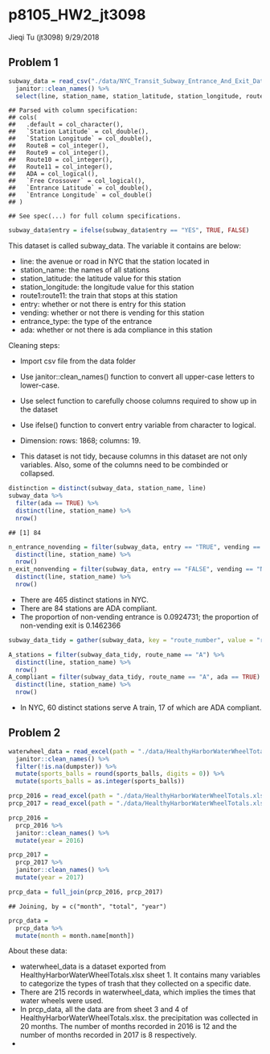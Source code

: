 p8105\_HW2\_jt3098
================
Jieqi Tu (jt3098)
9/29/2018

Problem 1
---------

``` r
subway_data = read_csv("./data/NYC_Transit_Subway_Entrance_And_Exit_Data.csv") %>%
  janitor::clean_names() %>%
  select(line, station_name, station_latitude, station_longitude, route1:route11, entry, vending, entrance_type, ada)
```

    ## Parsed with column specification:
    ## cols(
    ##   .default = col_character(),
    ##   `Station Latitude` = col_double(),
    ##   `Station Longitude` = col_double(),
    ##   Route8 = col_integer(),
    ##   Route9 = col_integer(),
    ##   Route10 = col_integer(),
    ##   Route11 = col_integer(),
    ##   ADA = col_logical(),
    ##   `Free Crossover` = col_logical(),
    ##   `Entrance Latitude` = col_double(),
    ##   `Entrance Longitude` = col_double()
    ## )

    ## See spec(...) for full column specifications.

``` r
subway_data$entry = ifelse(subway_data$entry == "YES", TRUE, FALSE)
```

This dataset is called subway\_data. The variable it contains are below:

-   line: the avenue or road in NYC that the station located in
-   station\_name: the names of all stations
-   station\_latitude: the latitude value for this station
-   station\_longitude: the longitude value for this station
-   route1:route11: the train that stops at this station
-   entry: whether or not there is entry for this station
-   vending: whether or not there is vending for this station
-   entrance\_type: the type of the entrance
-   ada: whether or not there is ada compliance in this station

Cleaning steps:

-   Import csv file from the data folder
-   Use janitor::clean\_names() function to convert all upper-case letters to lower-case.
-   Use select function to carefully choose columns required to show up in the dataset
-   Use ifelse() function to convert entry variable from character to logical.

-   Dimension: rows: 1868; columns: 19.
-   This dataset is not tidy, because columns in this dataset are not only variables. Also, some of the columns need to be combinded or collapsed.

``` r
distinction = distinct(subway_data, station_name, line)
subway_data %>%  
  filter(ada == TRUE) %>%
  distinct(line, station_name) %>%
  nrow()
```

    ## [1] 84

``` r
n_entrance_novending = filter(subway_data, entry == "TRUE", vending == "NO") %>%
  distinct(line, station_name) %>%
  nrow()
n_exit_nonvending = filter(subway_data, entry == "FALSE", vending == "NO") %>%
  distinct(line, station_name) %>%
  nrow()
```

-   There are 465 distinct stations in NYC.
-   There are 84 stations are ADA compliant.
-   The proportion of non-vending entrance is 0.0924731; the proportion of non-vending exit is 0.1462366

``` r
subway_data_tidy = gather(subway_data, key = "route_number", value = "route_name", route1:route11)
```

``` r
A_stations = filter(subway_data_tidy, route_name == "A") %>%
  distinct(line, station_name) %>%
  nrow()
A_compliant = filter(subway_data_tidy, route_name == "A", ada == TRUE) %>%
  distinct(line, station_name) %>%
  nrow()
```

-   In NYC, 60 distinct stations serve A train, 17 of which are ADA compliant.

Problem 2
---------

``` r
waterwheel_data = read_excel(path = "./data/HealthyHarborWaterWheelTotals.xlsx", range = "A2:N256") %>%
  janitor::clean_names() %>%
  filter(!is.na(dumpster)) %>%
  mutate(sports_balls = round(sports_balls, digits = 0)) %>%
  mutate(sports_balls = as.integer(sports_balls))
```

``` r
prcp_2016 = read_excel(path = "./data/HealthyHarborWaterWheelTotals.xlsx", sheet = 4, range = "A2:B14")
prcp_2017 = read_excel(path = "./data/HealthyHarborWaterWheelTotals.xlsx", sheet = 3, range = "A2:B10")

prcp_2016 = 
  prcp_2016 %>%
  janitor::clean_names() %>%
  mutate(year = 2016)

prcp_2017 = 
  prcp_2017 %>%
  janitor::clean_names() %>%
  mutate(year = 2017)

prcp_data = full_join(prcp_2016, prcp_2017)
```

    ## Joining, by = c("month", "total", "year")

``` r
prcp_data = 
  prcp_data %>%
  mutate(month = month.name[month])
```

About these data:

-   waterwheel\_data is a dataset exported from HealthyHarborWaterWheelTotals.xlsx sheet 1. It contains many variables to categorize the types of trash that they collected on a specific date.
-   There are 215 records in waterwheel\_data, which implies the times that water wheels were used.
-   In prcp\_data, all the data are from sheet 3 and 4 of HealthyHarborWaterWheelTotals.xlsx. the precipitation was collected in 20 months. The number of months recorded in 2016 is 12 and the number of months recorded in 2017 is 8 respectively.
-
